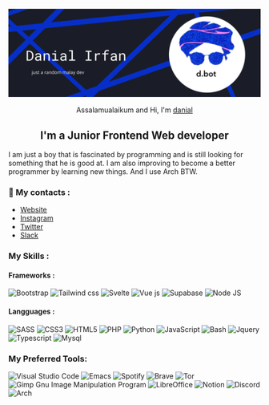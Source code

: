 ![banner](src/dbot-banner.png)

<p align="center">
    Assalamualaikum and Hi, I'm 
<a href="https://danialirfan.netlify.app" target="_blank" rel="noreferrer">danial</a>
</p>

<h2 align="center">I'm a Junior Frontend Web developer</h2>

I am just a boy that is fascinated by programming and is still looking for something that he is good at. I am also improving to become a better programmer by learning new things. And I use Arch BTW.

### 🤝 My contacts :


- [Website](https://danialirfan.dev)
- [Instagram](https://instagram.com/danialirfan.dev)
- [Twitter](https://twitter.com/DaniDevelopers)
- [Slack](https://join.slack.com/t/dbotdevworkspace/shared_invite/zt-122k7bh5s-3bhmtuzF6YKAQe8MbE1PyA)


<!--  https://home.aveek.io/GitHub-Profile-Badges/ -->
### My Skills :

#### Frameworks :
![Bootstrap](https://img.shields.io/badge/bootstrap-%23563D7C.svg?style=for-the-badge&logo=bootstrap&logoColor=white)
![Tailwind css](https://img.shields.io/badge/Tailwind%20CSS-06B6D4.svg?style=for-the-badge&logo=Tailwind-CSS&logoColor=white)
![Svelte](https://img.shields.io/badge/Svelte-FF3E00.svg?style=for-the-badge&logo=Svelte&logoColor=white)
![Vue js](https://img.shields.io/badge/Vue.js-4FC08D.svg?style=for-the-badge&logo=vuedotjs&logoColor=white)
![Supabase](https://img.shields.io/badge/Supabase-3ECF8E.svg?style=for-the-badge&logo=Supabase&logoColor=white)
![Node JS](https://img.shields.io/badge/Node.js-339933.svg?style=for-the-badge&logo=nodedotjs&logoColor=white)

#### Langguages :
![SASS](https://img.shields.io/badge/SASS-hotpink.svg?style=for-the-badge&logo=SASS&logoColor=white)
![CSS3](https://img.shields.io/badge/css3-%231572B6.svg?style=for-the-badge&logo=css3&logoColor=white)
![HTML5](https://img.shields.io/badge/html5-%23E34F26.svg?style=for-the-badge&logo=html5&logoColor=white)
![PHP](https://img.shields.io/badge/php-%23777BB4.svg?style=for-the-badge&logo=php&logoColor=white)
![Python](https://img.shields.io/badge/python-3670A0?style=for-the-badge&logo=python&logoColor=ffdd54)
![JavaScript](https://img.shields.io/badge/javascript-%23323330.svg?style=for-the-badge&logo=javascript&logoColor=%23F7DF1E)
![Bash](https://img.shields.io/badge/Bash-4EAA25.svg?style=for-the-badge&logo=GNU-Bash&logoColor=white)
![Jquery](https://img.shields.io/badge/jQuery-0769AD.svg?style=for-the-badge&logo=jQuery&logoColor=white)
![Typescript](https://img.shields.io/badge/TypeScript-3178C6.svg?style=for-the-badge&logo=TypeScript&logoColor=white)
![Mysql](https://img.shields.io/badge/MySQL-4479A1.svg?style=for-the-badge&logo=MySQL&logoColor=white)

### My  Preferred Tools:
![Visual Studio Code](https://img.shields.io/badge/Visual%20Studio%20Code-0078d7.svg?style=for-the-badge&logo=visual-studio-code&logoColor=white)
![Emacs](https://img.shields.io/badge/Emacs-%237F5AB6.svg?&style=for-the-badge&logo=gnu-emacs&logoColor=white)
![Spotify](https://img.shields.io/badge/Spotify-1ED760?style=for-the-badge&logo=spotify&logoColor=white)
![Brave](https://img.shields.io/badge/Brave-FB542B?style=for-the-badge&logo=Brave&logoColor=white)
![Tor](https://img.shields.io/badge/Tor-7D4698?style=for-the-badge&logo=Tor-Browser&logoColor=white)
![Gimp Gnu Image Manipulation Program](https://img.shields.io/badge/Gimp-657D8B?style=for-the-badge&logo=gimp&logoColor=FFFFFF)
![LibreOffice](https://img.shields.io/badge/LibreOffice-%2318A303?style=for-the-badge&logo=LibreOffice&logoColor=white)
![Notion](https://img.shields.io/badge/Notion-%23000000.svg?style=for-the-badge&logo=notion&logoColor=white)
![Discord](https://img.shields.io/badge/%3CServer%3E-%237289DA.svg?style=for-the-badge&logo=discord&logoColor=white)
![Arch](https://img.shields.io/badge/Arch%20Linux-1793D1?logo=arch-linux&logoColor=fff&style=for-the-badge)


